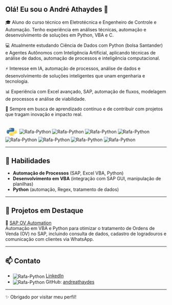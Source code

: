 ## Olá! Eu sou o André Athaydes 👋

<!--
**Andre-Athaydes/Andre-Athaydes** is a ✨ _special_ ✨ repository because its `README.md` (this file) appears on your GitHub profile.

Here are some ideas to get you started:

- 🔭 I’m currently working on ...
- 🌱 I’m currently learning ...
- 👯 I’m looking to collaborate on ...
- 🤔 I’m looking for help with ...
- 💬 Ask me about ...
- 📫 How to reach me: ...
- 😄 Pronouns: ...
- ⚡ Fun fact: ...
-->

🎓 Aluno do curso técnico em Eletrotécnica e Engenheiro de Controle e Automação. Tenho experiência em análises técnicas, automação  e desenvolvimento de soluções em Python, VBA e C.

💻 Atualmente estudando Ciência de Dados com Python (bolsa Santander) e Agentes Autônomos com Inteligência Artificial, aplicando técnicas de análise de dados, automação de processos e inteligência computacional.

⚡ Interesse em IA, automação de processos, análise de dados e desenvolvimento de soluções inteligentes que unam engenharia e tecnologia.

📊 Experiência com Excel avançado, SAP, automação de fluxos, modelagem de processos e análise de viabilidade.

🌱 Sempre em busca de aprendizado contínuo e de contribuir com projetos que tragam inovação e impacto real.

<div style="display: inline_block"><br>
  
  <img align="center" alt="Rafa-Python" height="30" width="40" src="https://raw.githubusercontent.com/devicons/devicon/master/icons/python/python-original.svg">
  <img align="center" alt="Rafa-Python" height="30" width="40" src="https://cdn.jsdelivr.net/gh/devicons/devicon@latest/icons/c/c-original.svg">
  <img align="center" alt="Rafa-Python" height="30" width="40" src="https://cdn.jsdelivr.net/gh/devicons/devicon@latest/icons/pandas/pandas-original-wordmark.svg">
  <img align="center" alt="Rafa-Python" height="30" width="40" src="https://cdn.jsdelivr.net/gh/devicons/devicon@latest/icons/streamlit/streamlit-original-wordmark.svg"
  <img align="center" alt="Rafa-Python" height="30" width="40" src="https://cdn.jsdelivr.net/gh/devicons/devicon@latest/icons/arduino/arduino-original.svg">
  <img align="center" alt="Rafa-Python" height="30" width="40" src="https://cdn.jsdelivr.net/gh/devicons/devicon@latest/icons/vscode/vscode-original.svg">
  <img align="center" alt="Rafa-Python" height="30" width="40" src="https://cdn.jsdelivr.net/gh/devicons/devicon@latest/icons/spyder/spyder-original.svg">
  <img align="center" alt="Rafa-Python" height="30" width="40" src="https://cdn.jsdelivr.net/gh/devicons/devicon@latest/icons/fusion/fusion-original.svg">
  <img align="center" alt="Rafa-Python" height="30" width="40" src="https://cdn.jsdelivr.net/gh/devicons/devicon@latest/icons/labview/labview-original-wordmark.svg">
  <img align="center" alt="Rafa-Python" height="30" width="40" src="https://cdn.jsdelivr.net/gh/devicons/devicon@latest/icons/matlab/matlab-original.svg">
  
</div>

---

## 🚀 Habilidades

- **Automação de Processos** (SAP, Excel VBA, Python)
- **Desenvolvimento em VBA** (integração com SAP GUI, manipulação de planilhas)
- **Python** (automação, Regex, tratamento de dados)
  
---

## 📂 Projetos em Destaque

🔹 [SAP OV Automation](https://github.com/seuusuario/sap-ov-automation)  
Automação em VBA e Python para otimizar o tratamento de Ordens de Venda (OV) no SAP, incluindo consulta de dados, cadastro de logradouros e comunicação com clientes via WhatsApp.

---

## 📫 Contato

- <img align="center" alt="Rafa-Python" height="30" width="40" src="https://cdn.jsdelivr.net/gh/devicons/devicon@latest/icons/linkedin/linkedin-original.svg"> [LinkedIn](https://linkedin.com/in/andreathaydes)  
- <img align="center" alt="Rafa-Python" height="30" width="40" src="https://cdn.jsdelivr.net/gh/devicons/devicon@latest/icons/github/github-original.svg"> GitHub: [andreathaydes](https://github.com/andreathaydes)

---
✨ Obrigado por visitar meu perfil!
